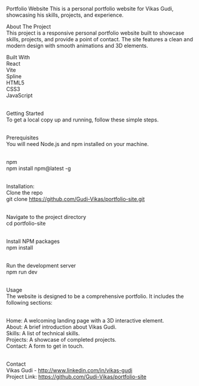 
Portfolio Website
This is a personal portfolio website for Vikas Gudi, showcasing his skills, projects, and experience.<br/>

About The Project<br/>
This project is a responsive personal portfolio website built to showcase skills, projects, and provide a point of contact. The site features a clean and modern design with smooth animations and 3D elements.<br/>

Built With<br/>
React<br/>
Vite<br/>
Spline<br/>
HTML5<br/>
CSS3<br/>
JavaScript<br/><br/>

Getting Started<br/>
To get a local copy up and running, follow these simple steps.<br/><br/>

Prerequisites<br/>
You will need Node.js and npm installed on your machine.<br/><br/>

npm<br/>
npm install npm@latest -g<br/><br/>

Installation:<br/>
Clone the repo<br/>
git clone https://github.com/Gudi-Vikas/portfolio-site.git<br/><br/>

Navigate to the project directory<br/>
cd portfolio-site<br/><br/>

Install NPM packages<br/>
npm install<br/><br/>

Run the development server<br/>
npm run dev<br/><br/>

Usage<br/>
The website is designed to be a comprehensive portfolio. It includes the following sections:<br/><br/>

Home: A welcoming landing page with a 3D interactive element.<br/>
About: A brief introduction about Vikas Gudi.<br/>
Skills: A list of technical skills.<br/>
Projects: A showcase of completed projects.<br/>
Contact: A form to get in touch.<br/><br/>

Contact<br/>
Vikas Gudi - http://www.linkedin.com/in/vikas-gudi<br/>
Project Link: https://github.com/Gudi-Vikas/portfolio-site<br/>

